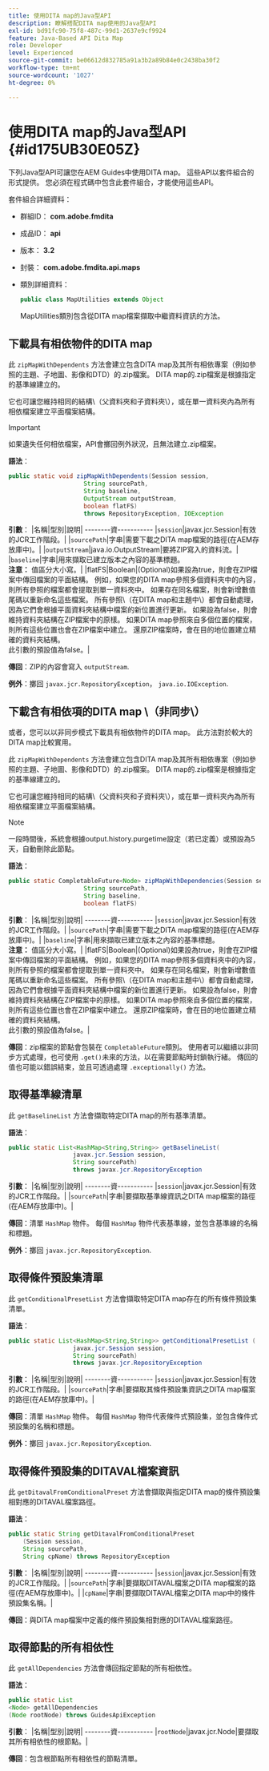 ```yaml
---
title: 使用DITA map的Java型API
description: 瞭解搭配DITA map使用的Java型API
exl-id: bd91fc90-75f8-487c-99d1-2637e9cf9924
feature: Java-Based API Dita Map
role: Developer
level: Experienced
source-git-commit: be06612d832785a91a3b2a89b84e0c2438ba30f2
workflow-type: tm+mt
source-wordcount: '1027'
ht-degree: 0%

---
```


# 使用DITA map的Java型API {#id175UB30E05Z}

下列Java型API可讓您在AEM Guides中使用DITA map。 這些API以套件組合的形式提供。 您必須在程式碼中包含此套件組合，才能使用這些API。

套件組合詳細資料：

- 群組ID： **com.adobe.fmdita**

- 成品ID： **api**

- 版本： **3.2**

- 封裝： **com.adobe.fmdita.api.maps**

- 類別詳細資料：

  ```JAVA
  public class MapUtilities extends Object
  ```

  MapUtilities類別包含從DITA map檔案擷取中繼資料資訊的方法。


## 下載具有相依物件的DITA map

此 `zipMapWithDependents` 方法會建立包含DITA map及其所有相依專案（例如參照的主題、子地圖、影像和DTD）的.zip檔案。 DITA map的.zip檔案是根據指定的基準線建立的。

它也可讓您維持相同的結構\（父資料夾和子資料夾\），或在單一資料夾內為所有相依檔案建立平面檔案結構。

>[!IMPORTANT]
>
> 如果遺失任何相依檔案，API會擲回例外狀況，且無法建立.zip檔案。

**語法**：

```JAVA
public static void zipMapWithDependents(Session session, 
                     String sourcePath, 
                     String baseline, 
                     OutputStream outputStream,
                     boolean flatFS) 
                     throws RepositoryException, IOException
```

**引數**： |名稱|型別|說明| --------資----------- |`session`|javax.jcr.Session|有效的JCR工作階段。| |`sourcePath`|字串|需要下載之DITA map檔案的路徑\(在AEM存放庫中\)。| |`outputStream`|java.io.OutputStream|要將ZIP寫入的資料流。| |`baseline`|字串|用來擷取已建立版本之內容的基準標題。 <br> **注意：** 值區分大小寫。| |flatFS|Boolean|\(Optional\)如果設為true，則會在ZIP檔案中傳回檔案的平面結構。 例如，如果您的DITA map參照多個資料夾中的內容，則所有參照的檔案都會提取到單一資料夾中。 如果存在同名檔案，則會新增數值尾碼以重新命名這些檔案。 所有參照\（在DITA map和主題中\）都會自動處理，因為它們會根據平面資料夾結構中檔案的新位置進行更新。 如果設為false，則會維持資料夾結構在ZIP檔案中的原樣。 如果DITA map參照來自多個位置的檔案，則所有這些位置也會在ZIP檔案中建立。 還原ZIP檔案時，會在目的地位置建立精確的資料夾結構。 <br> 此引數的預設值為false。|

**傳回**：ZIP的內容會寫入 `outputStream`.

**例外**：擲回 ``javax.jcr.RepositoryException``， `java.io.IOException`.

## 下載含有相依項的DITA map \（非同步\）

或者，您可以以非同步模式下載具有相依物件的DITA map。 此方法對於較大的DITA map比較實用。

此 `zipMapWithDependents` 方法會建立包含DITA map及其所有相依專案（例如參照的主題、子地圖、影像和DTD）的.zip檔案。 DITA map的.zip檔案是根據指定的基準線建立的。

它也可讓您維持相同的結構\（父資料夾和子資料夾\），或在單一資料夾內為所有相依檔案建立平面檔案結構。

>[!NOTE]
>
> 一段時間後，系統會根據output.history.purgetime設定（若已定義）或預設為5天，自動刪除此節點。

**語法**：

```JAVA
public static CompletableFuture<Node> zipMapWithDependencies(Session session,
                     String sourcePath, 
                     String baseline, 
                     boolean flatFS) 
```

**引數**： |名稱|型別|說明| --------資----------- |`session`|javax.jcr.Session|有效的JCR工作階段。| |`sourcePath`|字串|需要下載之DITA map檔案的路徑\(在AEM存放庫中\)。| |`baseline`|字串|用來擷取已建立版本之內容的基準標題。 <br> **注意：** 值區分大小寫。| |flatFS|Boolean|\(Optional\)如果設為true，則會在ZIP檔案中傳回檔案的平面結構。 例如，如果您的DITA map參照多個資料夾中的內容，則所有參照的檔案都會提取到單一資料夾中。 如果存在同名檔案，則會新增數值尾碼以重新命名這些檔案。 所有參照\（在DITA map和主題中\）都會自動處理，因為它們會根據平面資料夾結構中檔案的新位置進行更新。 如果設為false，則會維持資料夾結構在ZIP檔案中的原樣。 如果DITA map參照來自多個位置的檔案，則所有這些位置也會在ZIP檔案中建立。 還原ZIP檔案時，會在目的地位置建立精確的資料夾結構。<br> 此引數的預設值為false。|

**傳回**：zip檔案的節點會包裝在 `CompletableFuture`類別。 使用者可以繼續以非同步方式處理，也可使用 `.get()`未來的方法，以在需要節點時封鎖執行緒。 傳回的值也可能以錯誤結束，並且可透過處理 `.exceptionally()` 方法。

## 取得基準線清單

此 ``getBaselineList`` 方法會擷取特定DITA map的所有基準清單。

**語法**：

```JAVA
public static List<HashMap<String,String>> getBaselineList( 
                  javax.jcr.Session session, 
                  String sourcePath)
                  throws javax.jcr.RepositoryException
```

**引數**： |名稱|型別|說明| --------資----------- |`session`|javax.jcr.Session|有效的JCR工作階段。| |`sourcePath`|字串|要擷取基準線資訊之DITA map檔案的路徑\(在AEM存放庫中\)。|

**傳回**：清單 `HashMap` 物件。 每個 `HashMap` 物件代表基準線，並包含基準線的名稱和標題。

**例外**：擲回 ``javax.jcr.RepositoryException``.

## 取得條件預設集清單

此 ``getConditionalPresetList`` 方法會擷取特定DITA map存在的所有條件預設集清單。

**語法**：

```JAVA
public static List<HashMap<String,String>> getConditionalPresetList (
                  javax.jcr.Session session,
                  String sourcePath)
                  throws javax.jcr.RepositoryException
```

**引數**： |名稱|型別|說明| --------資----------- |`session`|javax.jcr.Session|有效的JCR工作階段。| |`sourcePath`|字串|要擷取其條件預設集資訊之DITA map檔案的路徑\(在AEM存放庫中\)。|

**傳回**：清單 `HashMap` 物件。 每個 `HashMap` 物件代表條件式預設集，並包含條件式預設集的名稱和標題。

**例外**：擲回 ``javax.jcr.RepositoryException``.

## 取得條件預設集的DITAVAL檔案資訊

此 ``getDitavalFromConditionalPreset`` 方法會擷取與指定DITA map的條件預設集相對應的DITAVAL檔案路徑。

**語法**：

```JAVA
public static String getDitavalFromConditionalPreset
    (Session session,
    String sourcePath, 
    String cpName) throws RepositoryException
```

**引數**： |名稱|型別|說明| --------資----------- |`session`|javax.jcr.Session|有效的JCR工作階段。| |`sourcePath`|字串|要擷取DITAVAL檔案之DITA map檔案的路徑\(在AEM存放庫中\)。| |`cpName`|字串|要擷取DITAVAL檔案之DITA map中的條件預設集名稱。|

**傳回**：與DITA map檔案中定義的條件預設集相對應的DITAVAL檔案路徑。

## 取得節點的所有相依性

此 ``getAllDependencies`` 方法會傳回指定節點的所有相依性。

**語法**：

```JAVA
public static List
<Node> getAllDependencies 
(Node rootNode) throws GuidesApiException
```

**引數**： |名稱|型別|說明| --------資----------- |`rootNode`|javax.jcr.Node|要擷取其所有相依性的根節點。|

**傳回**：包含根節點所有相依性的節點清單。
